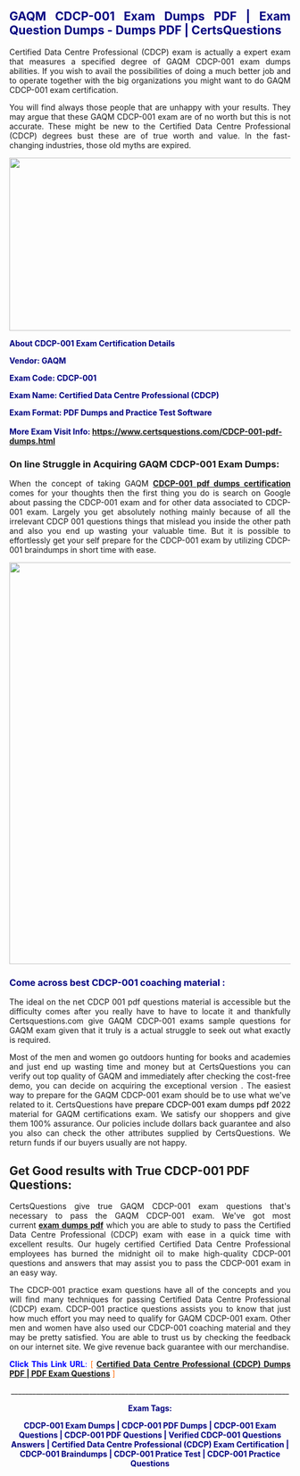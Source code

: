 <h2 style="text-align: justify;"><span style="color: #000080;">GAQM CDCP-001 Exam Dumps PDF | Exam Question Dumps - Dumps PDF | CertsQuestions</span></h2>
<p style="text-align: justify;">Certified Data Centre Professional (CDCP) exam is actually a expert exam that measures a specified degree of GAQM  CDCP-001 exam dumps abilities. If you wish to avail the possibilities of doing a much better job and to operate together with the big organizations you might want to do GAQM CDCP-001 exam certification.</p>
<p style="text-align: justify;">You will find always those people that are unhappy with your results. They may argue that these GAQM  CDCP-001 exam are of no worth but this is not accurate. These might be new to the Certified Data Centre Professional (CDCP) degrees bust these are of true worth and value. In the fast-changing industries, those old myths are expired.</p>
<p><img style="display: block; margin-left: auto; margin-right: auto;" src="https://i.imgur.com/eaP4ae9.png" width="840" height="310" /></p>
<p><span style="color: #000080;"><strong>About CDCP-001 Exam Certification Details</strong></span></p>
<p><span style="color: #000080;"><strong>Vendor: GAQM<br /></strong></span></p>
<p><span style="color: #000080;"><strong>Exam Code: CDCP-001</strong></span></p>
<p><span style="color: #000080;"><strong>Exam Name: Certified Data Centre Professional (CDCP)</strong></span></p>
<p><span style="color: #000080;"><strong>Exam Format: PDF Dumps and Practice Test Software<br /><br />More Exam Visit Info: <span style="color: #ff6600;"><a href="https://www.certsquestions.com/CDCP-001-pdf-dumps.html">https://www.certsquestions.com/CDCP-001-pdf-dumps.html</a></span></strong></span></p>
<h3>On line Struggle in Acquiring GAQM CDCP-001 Exam Dumps:</h3>
<p style="text-align: justify;">When the concept of taking GAQM <a href="https://www.certsquestions.com/CDCP-001-pdf-dumps.html"><strong> CDCP-001 pdf dumps certification</strong></a> comes for your thoughts then the first thing you do is search on Google about passing the CDCP-001 exam and for other data associated to CDCP-001 exam. Largely you get absolutely nothing mainly because of all the irrelevant CDCP 001 questions things that mislead you inside the other path and also you end up wasting your valuable time. But it is possible to effortlessly get your self prepare for the CDCP-001 exam by utilizing CDCP-001 braindumps in short time with ease.</p>
<p><a href="https://www.certsquestions.com/CDCP-001-pdf-dumps.html"><img style="display: block; margin-left: auto; margin-right: auto;" src="https://i.imgur.com/pxhoKQ2.png" width="720" /></a></p>
<h3><span style="color: #000080;">Come across best  CDCP-001 coaching material :</span></h3>
<p style="text-align: justify;">The ideal on the net CDCP 001 pdf questions material is accessible but the difficulty comes after you really have to have to locate it and thankfully Certsquestions.com give GAQM CDCP-001 exams sample questions for GAQM  exam given that it truly is a actual struggle to seek out what exactly is required.</p>
<p style="text-align: justify;">Most of the men and women go outdoors hunting for books and academies and just end up wasting time and money but at CertsQuestions you can verify out top quality of GAQM  and immediately after checking the cost-free demo, you can decide on acquiring the exceptional version . The easiest way to prepare for the GAQM CDCP-001 exam should be to use what we've related to it. CertsQuestions have <span style="color: #000000;">prepare CDCP-001 exam dumps pdf 2022</span> material for GAQM certifications exam. We satisfy our shoppers and give them 100% assurance. Our policies include dollars back guarantee and also you also can check the other attributes supplied by CertsQuestions. We return funds if our buyers usually are not happy.</p>
<h2>Get Good results with True CDCP-001 PDF Questions:</h2>
<p style="text-align: justify;">CertsQuestions give true GAQM CDCP-001 exam questions that's necessary to pass the GAQM  CDCP-001 exam. We've got most current<strong>&nbsp;<a href="https://www.certsquestions.com/">exam dumps pdf</a></strong>&nbsp;which you are able to study to pass the Certified Data Centre Professional (CDCP) exam with ease in a quick time with excellent results. Our hugely certified Certified Data Centre Professional employees has burned the midnight oil to make high-quality CDCP-001 questions and answers that may assist you to pass the CDCP-001 exam in an easy way.</p>
<p style="text-align: justify;">The CDCP-001 practice exam questions have all of the concepts and you will find many techniques for passing Certified Data Centre Professional (CDCP) exam. CDCP-001 practice questions assists you to know that just how much effort you may need to qualify for GAQM  CDCP-001 exam. Other men and women have also used our CDCP-001 coaching material and they may be pretty satisfied. You are able to trust us by checking the feedback on our internet site. We give revenue back guarantee with our merchandise.</p>
<p style="text-align: justify;"><span style="color: #0000ff;"><strong>Click This Link URL</strong>:</span> <span style="color: #ff6600;">[ <strong><a href="https://www.certsquestions.com/certified-data-centre-professional-certification.html">Certified Data Centre Professional (CDCP) Dumps PDF | PDF Exam Questions</a></strong> ]</span></p>
<p style="text-align: center;">______________________________________________________________________________</p>
<p style="text-align: center;"><span style="color: #000080;"><strong>Exam Tags:</strong></span></p>
<p style="text-align: center;"><span style="color: #000080;"><strong>CDCP-001 Exam Dumps | CDCP-001 PDF Dumps | CDCP-001 Exam Questions | CDCP-001 PDF Questions | Verified CDCP-001 Questions Answers | Certified Data Centre Professional (CDCP) Exam Certification | CDCP-001 Braindumps | CDCP-001 Pratice Test | CDCP-001 Practice Questions</strong></span></p>
